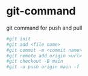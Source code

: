 # git-command
git command for push and pull 
```bash
#git init
#git add <file name>
#git commit -m <commit name>
#git remote add origin <url>
#git checkout -B main
#git -u push origin main -f 
```
